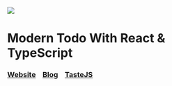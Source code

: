 ![](https://github.com/tastejs/todomvc/blob/master/media/logo.png?raw=true)
# Modern Todo With React & TypeScript

### [Website](http://todomvc.com)&nbsp;&nbsp;&nbsp;&nbsp;[Blog](http://blog.tastejs.com)&nbsp;&nbsp;&nbsp;&nbsp;[TasteJS](http://tastejs.com)